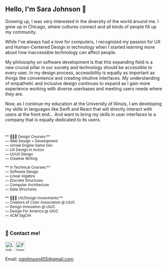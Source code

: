 ## Hello, I'm Sara Johnson 👋

Growing up, I was very interested in the diversity of the world around me. I grew up in Chicago, where cultures connect and all kinds of people fill up my community.

While I've always had a love for computers, I recognized my passion for UX and Human-Centered Design in technology when I started learning more about how inaccessible technology can affect people.

My philosophy on software development is that this expanding field is a new crucial pillar in our society and technology should be accessible to every user. In my design process, accessibility is equally as important as things like convenience and creating intuitive interfaces. My understanding of empathetic and inclusive design continues to expand as I gain more experience working with diverse userbases and meeting users needs where they are.

Now, as I continue my education at the University of Illinois, I am developing my skills in languages like Swift and React that will directly interact with users at the front end... And want to bring my skills in user interfaces to a company that is equally dedicated to its users.


#

<sup> ** 👩🏻‍🎨 Design Courses:** </sup><br>
<sup>— Web Design + Development </sup><br>
<sup>— Unreal Engine Game Dev </sup><br>
<sup>— UX Design in Action </sup><br>
<sup>— UI/UX Design </sup><br>
<sup>— Creative Writing </sup><br>

<sup> ** 🤓 Technical Courses:** </sup><br>
<sup>— Software Design </sup><br>
<sup>— Linear Algebra </sup><br>
<sup>— Discrete Structures </sup><br>
<sup>— Computer Architecture </sup><br>
<sup>— Data Structures </sup><br>

<sup> ** 👩🏻‍🎨 UX/Design Involvments:** </sup><br>
<sup>— Creators of Color Association @ UIUC </sup><br>
<sup>— Design Innovation @ UIUC </sup><br>
<sup>— Design For America @ UIUC </sup><br>
<sup>— ACM SigCHI </sup><br>


#

### 💬 Contact me! 
[<img src="https://cdn-icons-png.flaticon.com/128/3536/3536505.png" alt="LinkedIn" height="30"/>](www.linkedin.com/in/sara-johnson455)
[<img src="https://cdn-icons-png.flaticon.com/128/5968/5968705.png" alt="Figma" height="30"/>](https://www.figma.com/@sgjohnson455)

Email: sgjohnson455@gmail.com

<!--
- 🔭 I’m currently working on ...
- 🌱 I’m currently learning ...
- 👯 I’m looking to collaborate on ...
- 🤔 I’m looking for help with ...
- 💬 Ask me about ...
- 📫 How to reach me: ...
- 😄 Pronouns: ...
- ⚡ Fun fact: ...
-->
